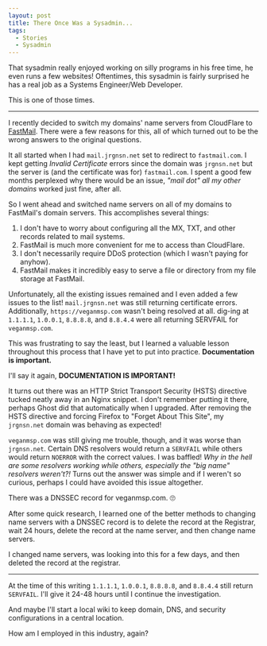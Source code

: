 ```yaml
---
layout: post
title: There Once Was a Sysadmin...
tags:
  - Stories
  - Sysadmin
---
```


That sysadmin really enjoyed working on silly programs in his free time,
he even runs a few websites! Oftentimes, this sysadmin is fairly
surprised he has a real job as a Systems Engineer/Web Developer.

This is one of those times.

---

I recently decided to switch my domains' name servers from CloudFlare to
[FastMail][fastmail-ref]. There were a few reasons for this, all of
which turned out to be the wrong answers to the original questions.

It all started when I had `mail.jrgnsn.net` set to redirect to
`fastmail.com`. I kept getting *Invalid Certificate* errors since the
domain was `jrgnsn.net` but the server is (and the certificate was for)
`fastmail.com`. I spent a good few months perplexed why there would be
an issue, *"mail dot" all my other domains* worked just fine, after all.

So I went ahead and switched name servers on all of my domains to
FastMail's domain servers. This accomplishes several things:

1. I don't have to worry about configuring all the MX, TXT, and other
records related to mail systems.
2. FastMail is much more convenient for me to access than CloudFlare.
3. I don't necessarily require DDoS protection (which I wasn't paying
for anyhow).
4. FastMail makes it incredibly easy to serve a file or directory from
my file storage at FastMail.

Unfortunately, all the existing issues remained and I even added a
few issues to the list! `mail.jrgnsn.net` was still returning
certificate errors. Additionally, `https://veganmsp.com` wasn't being
resolved at all. dig-ing at `1.1.1.1`, `1.0.0.1`, `8.8.8.8`, and
`8.8.4.4` were all returning SERVFAIL for `veganmsp.com`.

This was frustrating to say the least, but I learned a valuable lesson
throughout this process that I have yet to put into practice.
**Documentation is important.**

I'll say it again, **DOCUMENTATION IS IMPORTANT!**

It turns out there was an HTTP Strict Transport Security (HSTS)
directive tucked neatly away in an Nginx snippet. I don't remember
putting it there, perhaps Ghost did that automatically when I upgraded.
After removing the HSTS directive and forcing Firefox to "Forget About
This Site", my `jrgnsn.net` domain was behaving as expected!

`veganmsp.com` was still giving me trouble, though, and it was worse
than `jrgnsn.net`. Certain DNS resolvers would return a `SERVFAIL` while
others would return `NOERROR` with the correct values. I was baffled!
*Why in the hell are some resolvers working while others, especially the
"big name" resolvers weren't?!* Turns out the answer was simple and if I
weren't so curious, perhaps I could have avoided this issue altogether.

There was a DNSSEC record for veganmsp.com. 🙄

After some quick research, I learned one of the better methods to
changing name servers with a DNSSEC record is to delete the record at
the Registrar, wait 24 hours, delete the record at the name server, and
then change name servers.

I changed name servers, was looking into this for a few days, and then
deleted the record at the registrar.

---

At the time of this writing `1.1.1.1`, `1.0.0.1`, `8.8.8.8`, and
`8.8.4.4` still return `SERVFAIL`. I'll give it 24-48 hours until I
continue the investigation.

And maybe I'll start a local wiki to keep domain, DNS, and security
configurations in a central location.

How am I employed in this industry, again?

[fastmail-ref]: https://www.fastmail.com/?STKI=17835792
